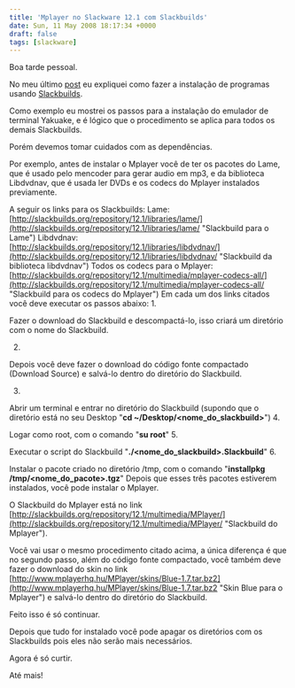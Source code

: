 ```yaml
---
title: 'Mplayer no Slackware 12.1 com Slackbuilds'
date: Sun, 11 May 2008 18:17:34 +0000
draft: false
tags: [slackware]
---
```

Boa tarde pessoal.

No meu último [post](http://silvino.net/2008/05/11/usando-slackbuilds-no-slackware-121/ "Slackbuilds no Slackare 12.1") eu expliquei como fazer a instalação de programas usando [Slackbuilds](http://slackbuilds.org "Página oficial do Slackbuilds").

Como exemplo eu mostrei os passos para a instalação do emulador de terminal Yakuake, e é lógico que o procedimento se aplica para todos os demais Slackbuilds.

Porém devemos tomar cuidados com as dependências.

Por exemplo, antes de instalar o Mplayer você de ter os pacotes do Lame, que é usado pelo mencoder para gerar audio em mp3, e da biblioteca Libdvdnav, que é usada ler DVDs e os codecs do Mplayer instalados previamente.

A seguir os links para os Slackbuilds: Lame: [http://slackbuilds.org/repository/12.1/libraries/lame/](http://slackbuilds.org/repository/12.1/libraries/lame/ "Slackbuild para o Lame") Libdvdnav: [http://slackbuilds.org/repository/12.1/libraries/libdvdnav/](http://slackbuilds.org/repository/12.1/libraries/libdvdnav/ "Slackbuild da biblioteca libdvdnav") Todos os codecs para o Mplayer: [http://slackbuilds.org/repository/12.1/multimedia/mplayer-codecs-all/](http://slackbuilds.org/repository/12.1/multimedia/mplayer-codecs-all/ "Slackbuild para os codecs do Mplayer") Em cada um dos links citados você deve executar os passos abaixo: 1.

Fazer o download do Slackbuild e descompactá-lo, isso criará um diretório com o nome do Slackbuild.

2.

Depois você deve fazer o download do código fonte compactado (Download Source) e salvá-lo dentro do diretório do Slackbuild.

3.

Abrir um terminal e entrar no diretório do Slackbuild (supondo que o diretório está no seu Desktop "**cd ~/Desktop/<nome\_do\_slackbuild>**") 4\.

Logar como root, com o comando "**su root**" 5\.

Executar o script do Slackbuild "**./<nome\_do\_slackbuild>.Slackbuild**" 6\.

Instalar o pacote criado no diretório /tmp, com o comando "**installpkg /tmp/<nome\_do\_pacote>.tgz**" Depois que esses três pacotes estiverem instalados, você pode instalar o Mplayer.

O Slackbuild do Mplayer está no link [http://slackbuilds.org/repository/12.1/multimedia/MPlayer/](http://slackbuilds.org/repository/12.1/multimedia/MPlayer/ "Slackbuild do Mplayer").

Você vai usar o mesmo procedimento citado acima, a única diferença é que no segundo passo, além do código fonte compactado, você também deve fazer o download do skin no link [http://www.mplayerhq.hu/MPlayer/skins/Blue-1.7.tar.bz2](http://www.mplayerhq.hu/MPlayer/skins/Blue-1.7.tar.bz2 "Skin Blue para o Mplayer") e salvá-lo dentro do diretório do Slackbuild.

Feito isso é só continuar.

Depois que tudo for instalado você pode apagar os diretórios com os Slackbuilds pois eles não serão mais necessários.

Agora é só curtir.

Até mais!